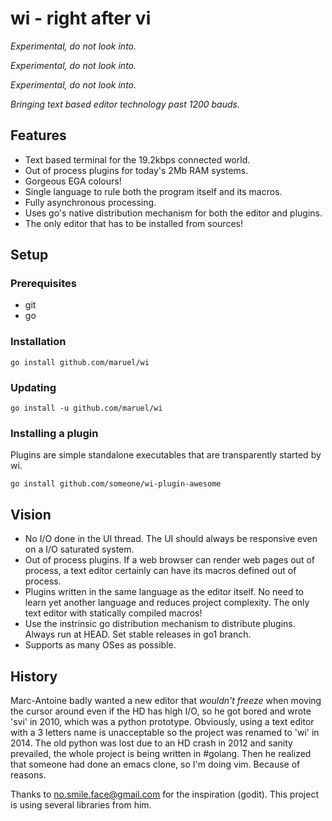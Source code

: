 wi - right after vi
===================

*Experimental, do not look into.*

*Experimental, do not look into.*

*Experimental, do not look into.*

_Bringing text based editor technology past 1200 bauds._


Features
--------

  - Text based terminal for the 19.2kbps connected world.
  - Out of process plugins for today's 2Mb RAM systems.
  - Gorgeous EGA colours!
  - Single language to rule both the program itself and its macros.
  - Fully asynchronous processing.
  - Uses go's native distribution mechanism for both the editor and plugins.
  - The only editor that has to be installed from sources!


Setup
-----


### Prerequisites

  - git
  - go


### Installation

```
go install github.com/maruel/wi
```


### Updating

```
go install -u github.com/maruel/wi
```


### Installing a plugin

Plugins are simple standalone executables that are transparently started by wi.

```
go install github.com/someone/wi-plugin-awesome
```


Vision
------

  - No I/O done in the UI thread. The UI should always be responsive even on a
    I/O saturated system.
  - Out of process plugins. If a web browser can render web pages out of
    process, a text editor certainly can have its macros defined out of process.
  - Plugins written in the same language as the editor itself. No need to learn
    yet another language and reduces project complexity. The only text editor
    with statically compiled macros!
  - Use the instrinsic go distribution mechanism to distribute plugins. Always
    run at HEAD. Set stable releases in go1 branch.
  - Supports as many OSes as possible.


History
-------

Marc-Antoine badly wanted a new editor that _wouldn't freeze_ when moving the
cursor around even if the HD has high I/O, so he got bored and wrote 'svi' in
2010, which was a python prototype. Obviously, using a text editor with a 3
letters name is unacceptable so the project was renamed to 'wi' in 2014. The old
python was lost due to an HD crash in 2012 and sanity prevailed, the whole
project is being written in #golang. Then he realized that someone had done an
emacs clone, so I'm doing vim. Because of reasons.

Thanks to no.smile.face@gmail.com for the inspiration (godit). This project is
using several libraries from him.
